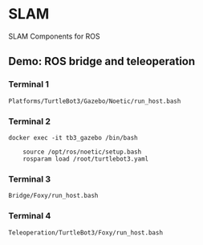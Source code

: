 # SLAM
SLAM Components for ROS

## Demo: ROS bridge and teleoperation

### Terminal 1
```
Platforms/TurtleBot3/Gazebo/Noetic/run_host.bash
```

### Terminal 2
```
docker exec -it tb3_gazebo /bin/bash
```
```
    source /opt/ros/noetic/setup.bash
    rosparam load /root/turtlebot3.yaml
```

### Terminal 3
```
Bridge/Foxy/run_host.bash
```

### Terminal 4
```
Teleoperation/TurtleBot3/Foxy/run_host.bash
```
